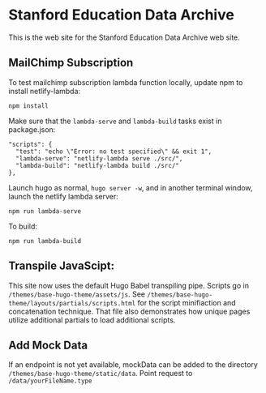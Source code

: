 # Stanford Education Data Archive

This is the web site for the Stanford Education Data Archive web site.

## MailChimp Subscription

To test mailchimp subscription lambda function locally, update npm to install netlify-lambda:

```
npm install
```

Make sure that the `lambda-serve` and `lambda-build` tasks exist in package.json:

```
"scripts": {
  "test": "echo \"Error: no test specified\" && exit 1",
  "lambda-serve": "netlify-lambda serve ./src/",
  "lambda-build": "netlify-lambda build ./src/"
},
```

Launch hugo as normal, `hugo server -w`, and in another terminal window, launch the netlify lambda server:

```
npm run lambda-serve
```

To build:

```
npm run lambda-build
```

## Transpile JavaScipt:

This site now uses the default Hugo Babel transpiling pipe. Scripts go in `/themes/base-hugo-theme/assets/js`. See `/themes/base-hugo-theme/layouts/partials/scripts.html` for the script minifiaction and concatenation technique. That file also demonstrates how unique pages utilize additional partials to load additional scripts.

## Add Mock Data

If an endpoint is not yet available, mockData can be added to the directory `/themes/base-hugo-theme/static/data`. Point request to `/data/yourFileName.type`
